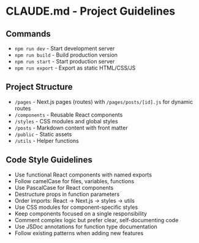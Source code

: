 # CLAUDE.md - Project Guidelines

## Commands
- `npm run dev` - Start development server
- `npm run build` - Build production version
- `npm run start` - Start production server
- `npm run export` - Export as static HTML/CSS/JS

## Project Structure
- `/pages` - Next.js pages (routes) with `/pages/posts/[id].js` for dynamic routes
- `/components` - Reusable React components
- `/styles` - CSS modules and global styles
- `/posts` - Markdown content with front matter
- `/public` - Static assets
- `/utils` - Helper functions

## Code Style Guidelines
- Use functional React components with named exports
- Follow camelCase for files, variables, functions
- Use PascalCase for React components
- Destructure props in function parameters
- Order imports: React → Next.js → styles → utils
- Use CSS modules for component-specific styles
- Keep components focused on a single responsibility
- Comment complex logic but prefer clear, self-documenting code
- Use JSDoc annotations for function type documentation
- Follow existing patterns when adding new features